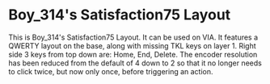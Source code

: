 # Boy_314's Satisfaction75 Layout

This is Boy_314's Satisfaction75 Layout. It can be used on VIA. It features a QWERTY layout on the base, along with missing TKL keys on layer 1. Right side 3 keys from top down are: Home, End, Delete. The encoder resolution has been reduced from the default of 4 down to 2 so that it no longer needs to click twice, but now only once, before triggering an action.
